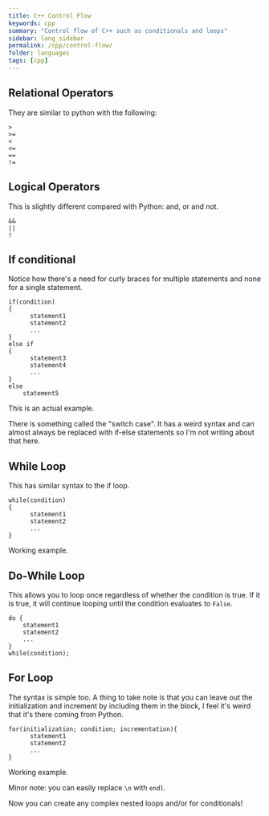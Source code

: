 ```yaml
---
title: C++ Control Flow
keywords: cpp
summary: "Control flow of C++ such as conditionals and loops"
sidebar: lang_sidebar
permalink: /cpp/control-flow/
folder: languages
tags: [cpp]
---
```


## Relational Operators
They are similar to python with the following:
```
>
>=
<
<=
==
!= 
```

## Logical Operators
This is slightly different compared with Python: and, or and not.
```
&&
||
!
```

## If conditional
Notice how there's a need for curly braces for multiple statements and none for a single statement.
```
if(condition) 
{
      statement1
      statement2
      ...
}
else if
{
      statement3
      statement4
      ...
}
else
    statement5
```

This is an actual example.

<script src="https://gist.github.com/ritchieng/d020544ce5762114ed9d60ce6f4bc2e2.js"></script>

There is something called the "switch case". It has a weird syntax and can almost always be replaced with if-else statements so I'm not writing about that here.

## While Loop
This has similar syntax to the if loop.
```
while(condition)
{
      statement1
      statement2
      ...
}
```

Working example.
<script src="https://gist.github.com/ritchieng/b83f4a282221b6c7056daa83957a3811.js"></script>

## Do-While Loop
This allows you to loop once regardless of whether the condition is true. If it is true, it will continue looping until the condition evaluates to `False`.

```
do {
    statement1
    statement2
    ... 
}
while(condition);
```

## For Loop
The syntax is simple too. A thing to take note is that you can leave out the initialization and increment by including them in the block, I feel it's weird that it's there coming from Python.

```
for(initialization; condition; incrementation){
      statement1
      statement2
      ...
}
```

Working example.
<script src="https://gist.github.com/ritchieng/365192e736559347036a85a6ed522670.js"></script>

Minor note: you can easily replace `\n` with `endl`.

Now you can create any complex nested loops and/or for conditionals! 